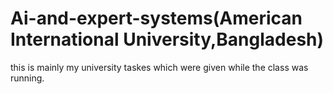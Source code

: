 # Ai-and-expert-systems(American International University,Bangladesh)
this is mainly my university taskes which were given while the class was running.
